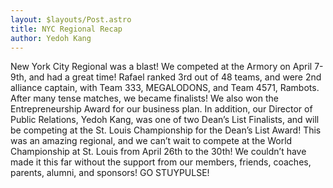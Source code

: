 ```yaml
---
layout: $layouts/Post.astro
title: NYC Regional Recap
author: Yedoh Kang
---
```

New York City Regional was a blast! We competed at the Armory on April 7-9th, and had a great time! Rafael ranked 3rd out of 48 teams, and were 2nd alliance captain, with Team 333, MEGALODONS, and Team 4571, Rambots. After many tense matches, we became finalists! We also won the Entrepreneurship Award for our business plan. In addition, our Director of Public Relations, Yedoh Kang, was one of two Dean’s List Finalists, and will be competing at the St. Louis Championship for the Dean’s List Award! This was an amazing regional, and we can’t wait to compete at the World Championship at St. Louis from April 26th to the 30th! We couldn’t have made it this far without the support from our members, friends, coaches, parents, alumni, and sponsors! GO STUYPULSE!
